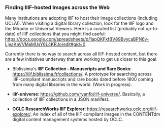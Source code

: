 ### Finding IIIF-hosted Images across the Web

Many institutions are adopting IIIF to host their image collections (including UCLA!). When visiting a digital library collection, look for the IIIF logo and the Mirador or Universal Viewers. Here is a curated list (probably not up-to-date) of IIIF collections that you might find useful: https://docs.google.com/spreadsheets/d/1apQKFkfBV89BvycaBPN6v-LjeaKaVVMaMUsY6L4KRJo/edit#gid=0

Currently there is no way to search across all IIIF-hosted content, but there are a few initiatives underway that are working to get us closer to this goal:

* Biblissima's **IIIF Collection - Manuscripts and Rare Books**: https://iiif.biblissima.fr/collections/. A prototype for searching across IIIF-compliant manuscripts and rare books dated before 1800 coming from many digital libraries in the world. (Work in progress).

* **iiif-universe**: https://github.com/ryanfb/iiif-universe/. Basically, a collection of IIIF collections in a JSON manifest.

* **OCLC ResearchWorks IIIF Explorer**: https://researchworks.oclc.org/iiif-explorer/. An index of all of the IIIF compliant images in the CONTENTdm digital content management systems hosted by OCLC.

